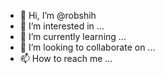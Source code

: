 - 👋 Hi, I’m @robshih
- 👀 I’m interested in ...
- 🌱 I’m currently learning ...
- 💞️ I’m looking to collaborate on ...
- 📫 How to reach me ...

<!---
robshih/robshih is a ✨ special ✨ repository because its `README.md` (this file) appears on your GitHub profile.
You can click the Preview link to take a look at your changes.
--->
